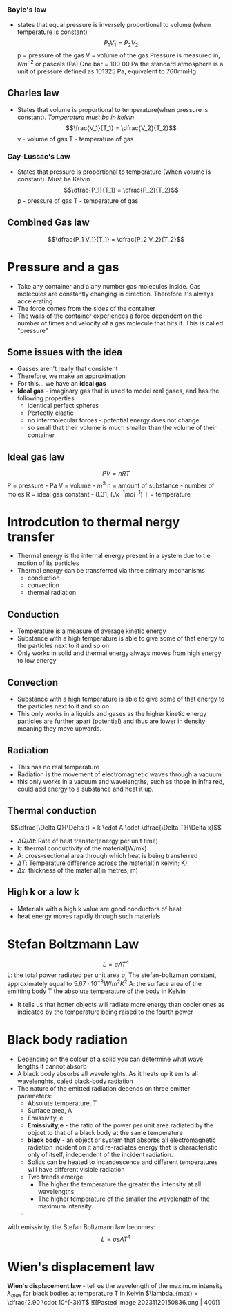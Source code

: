 ### Boyle's law
- states that equal pressure is inversely proportional to volume (when temperature is constant)
$$P_1 V_1 = P_2 V_2$$
p = pressure of the gas
V = volume of the gas
Pressure is measured in, $Nm^{-2}$ or pascals (Pa)
One bar = 100 00 Pa
the standard atmosphere is a unit of pressure defined as 101325 Pa, equivalent to 760mmHg

## Charles law 
- States that volume is proportional to temperature(when pressure is constant). *Temperature must be in kelvin*
$$\frac{V_1}{T_1} = \dfrac{V_2}{T_2}$$
v - volume of gas 
T - temperature of gas



### Gay-Lussac's Law
- States that pressure is proportional to temperature (When volume is constant). Must be Kelvin
$$\dfrac{P_1}{T_1} = \dfrac{P_2}{T_2}$$
p - pressure of gas
T - temperature of gas

## Combined Gas law
$$\dfrac{P_1 V_1}{T_1} = \dfrac{P_2 V_2}{T_2}$$
# Pressure and a gas
- Take any container and a any number gas molecules inside. Gas molecules are constantly changing in direction. Therefore it's always accelerating
- The force comes from the sides of the container
- The walls of the container experiences a force dependent on the number of times and velocity of a gas molecule that hits it. This is called "pressure"
## Some issues with the idea
- Gasses aren't really that consistent
- Therefore, we make an approximation
- For this... we have an **ideal gas**
- **Ideal gas** - imaginary gas that is used to model real gases, and has the following properties
	- identical perfect spheres
	- Perfectly elastic 
	- no intermolecular forces - potential energy does not change
	- so small that their volume is much smaller than the volume of their container
## Ideal gas law
$$PV = n RT$$
P = pressure - Pa
V = volume - $m^3$ 
n = amount of substance - number of moles
R = ideal gas constant - 8.31, ($Jk^{-1}mol^{-1}$)
T = temperature

# Introdcution to thermal nergy transfer
- Thermal energy is the internal energy present in a system due to t e motion of its particles
- Thermal energy can be transferred via three primary mechanisms
	- conduction
	- convection
	- thermal radiation
	
## Conduction
- Temperature is a measure of average kinetic energy
- Substance with a high temperature is able to give some of that energy to the particles next to it and so on 
- Only works in solid and thermal energy always moves from high energy to low energy 
## Convection
- Substance with a high temperature is able to give some of that energy to the particles next to it and so on.
- This only works in a liquids and gases as the higher kinetic energy particles are further apart (potential) and thus are lower in density meaning they move upwards.
## Radiation
- This has no real temperature 
- Radiation is the movement of electromagnetic waves through a vacuum
- this only works in a vacuum and wavelengths, such as those in infra red, could add energy to a substance and heat it up. 
## Thermal conduction
$$\dfrac{\Delta Q}{\Delta t} = k \cdot A \cdot \dfrac{\Delta T}{\Delta x}$$
- $\Delta Q / \Delta t$: Rate of heat transfer(energy per unit time)
- k: thermal conductivity of the material(W/mk)
- A: cross-sectional area through which heat is being transferred
- $\Delta T$: Temperature difference across the material(in kelvin; K)
- $\Delta x$: thickness of the material(in metres, m)
## High k or a low k
- Materials with a  high k value are good conductors of heat
- heat energy moves rapidly through such materials


# Stefan Boltzmann Law
$$L = \sigma AT^4$$
L: the total power radiated per unit area
$\sigma$, The stefan-boltzman constant, approximately equal to $5.67 \cdot 10^{-8}W/m^2K^2$
A: the surface area of the emitting body
T the absolute temperature of the body in Kelvin
- It tells us that hotter objects will radiate more energy than cooler ones as indicated by the temperature being raised to the fourth power
# Black body radiation
- Depending on the colour of a solid you can determine what wave lengths it cannot absorb 
- A black body absorbs all wavelenghts. As it heats up it emits all wavelenghts, caled black-body radiation
- The nature of the emitted radiation depends on three emitter parameters:
	- Absolute temperature, T
	- Surface area, A
	- Emissivity, e
	- **Emissivity,e** - the ratio of the power per unit area radiated by the objcet to that of a black body at the same temperature
	- **black body** - an object or system that absorbs all electromagnetic radiation incident on it and re-radiates energy that is characteristic only of itself, independent of the incident radiation.
	- Solids can be heated to incandescence and different temperatures will have different visible radiation
	- Two trends emerge:
		- The higher the temperature the greater the intensity at all wavelengths
		- The higher temperature of the smaller the wavelength of the maximum intensity.
	-
with emissivity, the Stefan Boltzmann law becomes: 
$$L = \sigma \varepsilon AT^4$$
# Wien's displacement law
**Wien's displacement law** - tell us the wavelength of the maximum intensity $\lambda_{max}$ for black bodies at temperature T in Kelvin 
$\lambda_{max} = \dfrac{2.90 \cdot 10^{-3}}T$
![[Pasted image 20231120150836.png | 400]]
